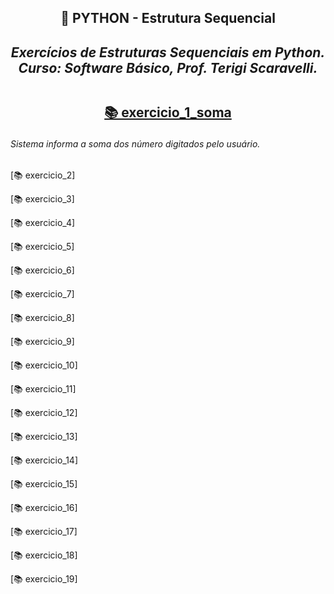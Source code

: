 <h2 align="center"> 🔰 PYTHON - Estrutura Sequencial
<i><h4 align="center">Exercícios de Estruturas Sequenciais em Python.<br>
Curso: Software Básico, Prof. Terigi Scaravelli.</i>

##
  
[📚 exercicio_1_soma](https://github.com/LucasTadaieski/Lista-1---Estrutura-Sequencial-Python/blob/main/exercicio_1.py)<h6>Sistema informa a soma dos número digitados pelo usuário.</h6>

[📚 exercicio_2]

[📚 exercicio_3]

[📚 exercicio_4]

[📚 exercicio_5]

[📚 exercicio_6]

[📚 exercicio_7]

[📚 exercicio_8]

[📚 exercicio_9]

[📚 exercicio_10]

[📚 exercicio_11]

[📚 exercicio_12]

[📚 exercicio_13]

[📚 exercicio_14]

[📚 exercicio_15]

[📚 exercicio_16]

[📚 exercicio_17]

[📚 exercicio_18]

[📚 exercicio_19]
